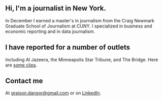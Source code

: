 ## Hi, I'm a journalist in New York.

In December I earned a master's in journalism from the Craig Newmark Graduate School of Journalism at CUNY. I specialized in business and economic reporting and in data journalism.

## I have reported for a number of outlets
Including Al Jazeera, the Minneapolis Star Tribune, and The Bridge. Here are [some clips](https://graisondangor.github.io/clips).

## Contact me
At <graison.dangor@gmail.com> or on [LinkedIn](https://linkedin.com/in/graisondangor).
